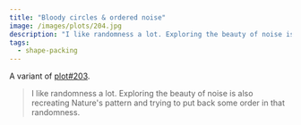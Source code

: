 ```yaml
---
title: "Bloody circles & ordered noise"
image: /images/plots/204.jpg
description: "I like randomness a lot. Exploring the beauty of noise is also recreating Nature's pattern and trying to put back some order in that randomness."
tags:
  - shape-packing
---
```


A variant of [plot#203](/plots/203).

> I like randomness a lot. Exploring the beauty of noise is also recreating Nature's pattern and trying to put back some order in that randomness.
